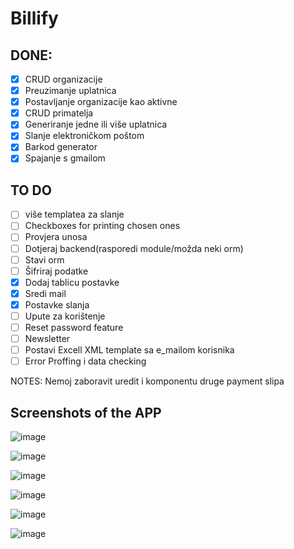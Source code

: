 # Billify

## DONE:

- [x] CRUD organizacije
- [x] Preuzimanje uplatnica
- [x] Postavljanje organizacije kao aktivne
- [x] CRUD primatelja
- [x] Generiranje jedne ili više uplatnica
- [x] Slanje elektroničkom poštom
- [x] Barkod generator
- [x] Spajanje s gmailom

## TO DO

- [ ] više templatea za slanje
- [ ] Checkboxes for printing chosen ones
- [ ] Provjera unosa
- [ ] Dotjeraj backend(rasporedi module/možda neki orm)
- [ ] Stavi orm
- [ ] Šifriraj podatke
- [x] Dodaj tablicu postavke
- [x] Sredi mail
- [x] Postavke slanja
- [ ] Upute za korištenje
- [ ] Reset password feature
- [ ] Newsletter
- [ ] Postavi Excell XML template sa e_mailom korisnika
- [ ] Error Proffing i data checking

NOTES: Nemoj zaboravit uredit i komponentu druge payment slipa

## Screenshots of the APP

![image](https://github.com/NevenDavidovic/Billify/assets/57957655/68487e47-910f-413e-9c5a-e6eb6e392d00)

![image](https://github.com/NevenDavidovic/Billify/assets/57957655/676901bf-6895-4a71-8f85-32dce078ebf5)

![image](https://github.com/NevenDavidovic/Billify/assets/57957655/bd682db5-25d4-4057-9de8-2e5bb5086a60)

![image](https://github.com/NevenDavidovic/Billify/assets/57957655/bc0c4105-3503-4a7a-b147-5f9f975c4062)

![image](https://github.com/NevenDavidovic/Billify/assets/57957655/f92252a1-73f6-4a26-8d45-83890f9461bd)

![image](https://github.com/NevenDavidovic/Billify/assets/57957655/aa71ca56-4072-401e-ad9d-ad34e2ed9a53)
